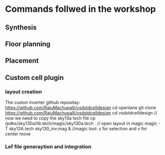 # Commands follwed in the workshop

## Synthesis


## Floor planning

## Placement


## Custom cell plugin
### layout creation
The custon inverter github repositay: https://github.com/RajuMachupalli/vsdstdcelldesign 
cd openlane
git clone https://github.com/RajuMachupalli/vsdstdcelldesign
cd vsdstdcelldesign
// now we need to copy the  sky13a tech file
cp /pdks/sky130a/lib.tech/magic/sky130a.tech .
// open layout in magic 
magic -T sky13A.tech sky130_inv.mag & 
//magic tool: s for selection and v for center move
### Lef file generaytion and integration
